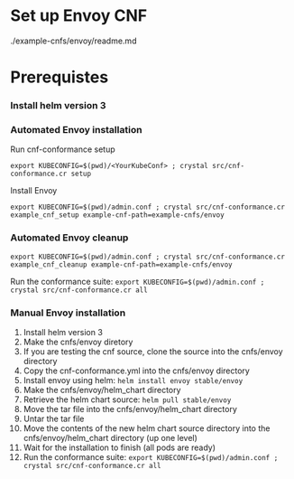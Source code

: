 # Set up Envoy CNF
./example-cnfs/envoy/readme.md
# Prerequistes
### Install helm version 3

### Automated Envoy installation
Run cnf-conformance setup 
```
export KUBECONFIG=$(pwd)/<YourKubeConf> ; crystal src/cnf-conformance.cr setup
```
Install Envoy
```
export KUBECONFIG=$(pwd)/admin.conf ; crystal src/cnf-conformance.cr example_cnf_setup example-cnf-path=example-cnfs/envoy
```
### Automated Envoy cleanup
```
export KUBECONFIG=$(pwd)/admin.conf ; crystal src/cnf-conformance.cr example_cnf_cleanup example-cnf-path=example-cnfs/envoy
```
Run the conformance suite: `export KUBECONFIG=$(pwd)/admin.conf ; crystal src/cnf-conformance.cr all`

### Manual Envoy installation
1. Install helm version 3
1. Make the cnfs/envoy diretory 
1. If you are testing the cnf source, clone the source into the cnfs/envoy directory
1. Copy the cnf-conformance.yml into the cnfs/envoy directory
1. Install envoy using helm: `helm install envoy stable/envoy`
1. Make the cnfs/envoy/helm_chart directory
1. Retrieve the helm chart source: `helm pull stable/envoy`
1. Move the tar file into the cnfs/envoy/helm_chart directory
1. Untar the tar file
1. Move the contents of the new helm chart source directory into the cnfs/envoy/helm_chart directory (up one level)
1. Wait for the installation to finish (all pods are ready)
1. Run the conformance suite: `export KUBECONFIG=$(pwd)/admin.conf ; crystal src/cnf-conformance.cr all`


  
